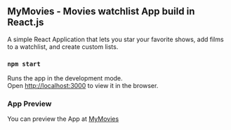 ## MyMovies - Movies watchlist App build in React.js

A simple React Application that lets you star your favorite shows, add films to a watchlist, and create custom lists.

### `npm start`

Runs the app in the development mode.<br />
Open [http://localhost:3000](http://localhost:3000) to view it in the browser.

### App Preview

You can preview the App at [MyMovies](https://infallible-babbage-b062f8.netlify.app/)

